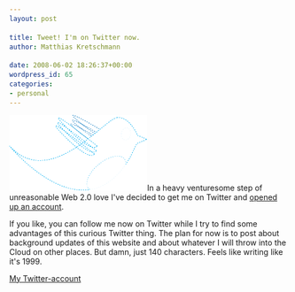 ```yaml
---
layout: post

title: Tweet! I'm on Twitter now.
author: Matthias Kretschmann

date: 2008-06-02 18:26:37+00:00
wordpress_id: 65
categories:
- personal
---
```


![Twitter](/media/twitter.png)In a heavy venturesome step of unreasonable Web 2.0 love I've decided to get me on Twitter and [opened up an account](https://twitter.com/kremalicious).

If you like, you can follow me now on Twitter while I try to find some advantages of this curious Twitter thing. The plan for now is to post about background updates of this website and about whatever I will throw into the Cloud on other places. But damn, just 140 characters. Feels like writing like it's 1999.

[My Twitter-account](https://twitter.com/kremalicious)
